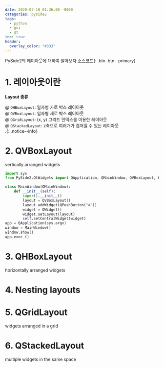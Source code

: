 ```yaml
---
date: 2020-07-10 01:36:00 -0000
categories: pyside2
tags:
  - python
  - gui
  - qt
toc: true
header:
  overlay_color: "#333"
---
```

PySide2의 레이아웃에 대하여 알아보자
[소스코드](https://github.com/jeakwon/pyside2/tree/master/04_layouts){: .btn .btn--primary}

# 1. 레이아웃이란

**Layout 종류**  

@ `QHBoxLayout`: 일자형 가로 박스 레이아웃  
@ `QVBoxLayout`: 일자형 세로 박스 레이아웃  
@ `QGridLayout`: (x, y) 그리드 인덱스를 이용한 레이아웃  
@ `QStackedLayout`: z축으로 여러개가 겹쳐질 수 있는 레이아웃  
.{: .notice--info}

# 2. QVBoxLayout 
vertically arranged widgets
```python
import sys
from PySide2.QtWidgets import QApplication, QMainWindow, QVBoxLayout, QWidget, QPushButton

class MainWindow(QMainWindow):
    def __init__(self):
        super().__init__()
        layout = QVBoxLayout()
        layout.addWidget(QPushButton("A"))
        widget = QWidget()
        widget.setLayout(layout)
        self.setCentralWidget(widget)
app = QApplication(sys.argv)
window = MainWindow()
window.show()
app.exec_()
```


# 3. QHBoxLayout 
horizontally arranged widgets

# 4. Nesting layouts

# 5. QGridLayout 
widgets arranged in a grid

# 6. QStackedLayout 
multiple widgets in the same space

